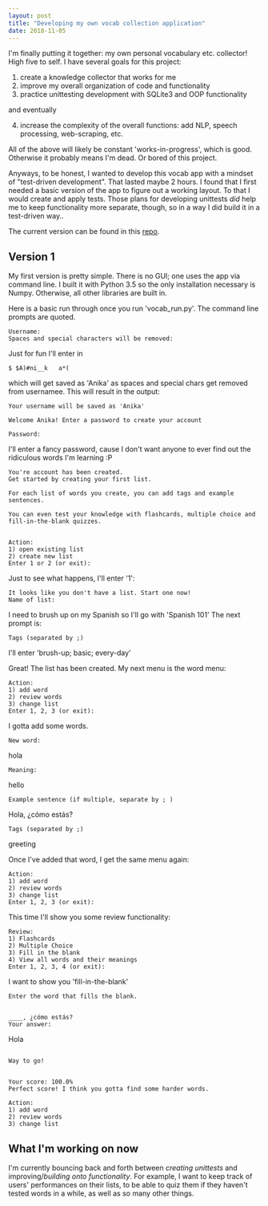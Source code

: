 ```yaml
---
layout: post
title: "Developing my own vocab collection application"
date: 2018-11-05
---
```


I'm finally putting it together: my own personal vocabulary etc. collector! High five to self. I have several goals for this project: 

1) create a knowledge collector that works for me
2) improve my overall organization of code and functionality
3) practice unittesting development with SQLite3 and OOP functionality

and eventually

4) increase the complexity of the overall functions: add NLP, speech processing, web-scraping, etc.

All of the above will likely be constant 'works-in-progress', which is good. Otherwise it probably means I'm dead. Or bored of this project. 

Anyways, to be honest, I wanted to develop this vocab app with a mindset of "test-driven development". That lasted maybe 2 hours. I found that I first needed a basic version of the app to figure out a working layout. To that I would create and apply tests. Those plans for developing unittests *did* help me to keep functionality more separate, though, so in a way I did build it in a test-driven way..

The current version can be found in this <a href="https://github.com/a-n-rose/Vocab-Collector-and-Tester">repo</a>.

## Version 1

My first version is pretty simple. There is no GUI; one uses the app via command line. I built it with Python 3.5 so the only installation necessary is Numpy. Otherwise, all other libraries are built in. 

Here is a basic run through once you run 'vocab_run.py'. The command line prompts are quoted.

```
Username: 
Spaces and special characters will be removed: 
```
Just for fun I'll enter in  
```
$ $A)#ni__k   a*( 
```
which will get saved as 'Anika' as spaces and special chars get removed from usernamee. This will result in the output:
```
Your username will be saved as 'Anika'

Welcome Anika! Enter a password to create your account

Password: 

```
I'll enter a fancy password, cause I don't want anyone to ever find out the ridiculous words I'm learning :P 

```
You're account has been created.
Get started by creating your first list.

For each list of words you create, you can add tags and example sentences.

You can even test your knowledge with flashcards, multiple choice and fill-in-the-blank quizzes.


Action:
1) open existing list
2) create new list
Enter 1 or 2 (or exit): 

```

Just to see what happens, I'll enter '1':
```
It looks like you don't have a list. Start one now!
Name of list: 
```
I need to brush up on my Spanish so I'll go with 'Spanish 101'
The next prompt is:
```
Tags (separated by ;)
```
I'll enter 'brush-up; basic; every-day'

Great! The list has been created. My next menu is the word menu:
```
Action:
1) add word
2) review words 
3) change list
Enter 1, 2, 3 (or exit): 
```

I gotta add some words.

```
New word: 
```
hola
```
Meaning: 
```
hello
```
Example sentence (if multiple, separate by ; ) 
```
Hola, ¿cómo estás?
```
Tags (separated by ;)
```
greeting


Once I've added that word, I get the same menu again:
```
Action:
1) add word
2) review words 
3) change list
Enter 1, 2, 3 (or exit): 
```

This time I'll show you some review functionality:

```
Review:
1) Flashcards
2) Multiple Choice
3) Fill in the blank
4) View all words and their meanings
Enter 1, 2, 3, 4 (or exit): 
```
I want to show you 'fill-in-the-blank'

```
Enter the word that fills the blank.


____, ¿cómo estás?
Your answer:
```
Hola
```

Way to go!


Your score: 100.0% 
Perfect score! I think you gotta find some harder words.

Action:
1) add word
2) review words 
3) change list

```
## What I'm working on now

I'm currently bouncing back and forth between *creating unittests* and improving/*building onto functionality*. For example, I want to keep track of users' performances on their lists, to be able to quiz them if they haven't tested words in a while, as well as so many other things. 
